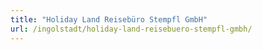 ```yaml
---
title: "Holiday Land Reisebüro Stempfl GmbH"
url: /ingolstadt/holiday-land-reisebuero-stempfl-gmbh/
---
```

